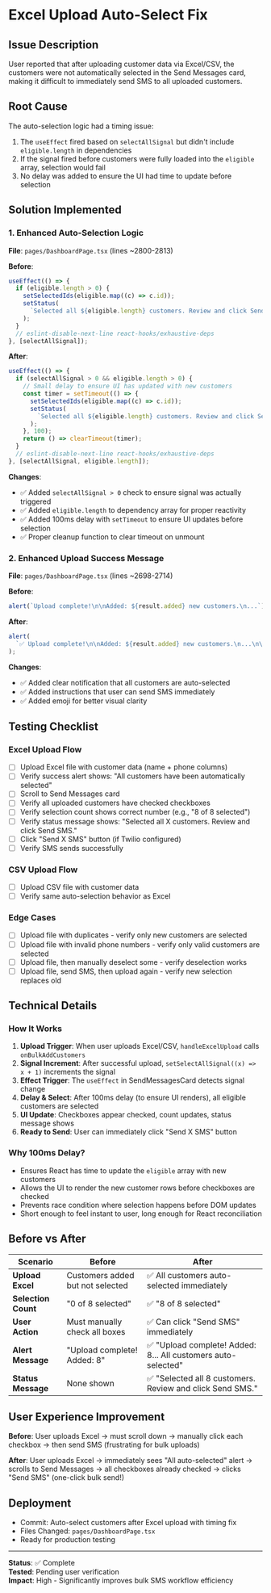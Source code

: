 # Excel Upload Auto-Select Fix

## Issue Description

User reported that after uploading customer data via Excel/CSV, the customers were not automatically selected in the Send Messages card, making it difficult to immediately send SMS to all uploaded customers.

## Root Cause

The auto-selection logic had a timing issue:

1. The `useEffect` fired based on `selectAllSignal` but didn't include `eligible.length` in dependencies
2. If the signal fired before customers were fully loaded into the `eligible` array, selection would fail
3. No delay was added to ensure the UI had time to update before selection

## Solution Implemented

### 1. Enhanced Auto-Selection Logic

**File**: `pages/DashboardPage.tsx` (lines ~2800-2813)

**Before**:

```typescript
useEffect(() => {
  if (eligible.length > 0) {
    setSelectedIds(eligible.map((c) => c.id));
    setStatus(
      `Selected all ${eligible.length} customers. Review and click Send SMS.`
    );
  }
  // eslint-disable-next-line react-hooks/exhaustive-deps
}, [selectAllSignal]);
```

**After**:

```typescript
useEffect(() => {
  if (selectAllSignal > 0 && eligible.length > 0) {
    // Small delay to ensure UI has updated with new customers
    const timer = setTimeout(() => {
      setSelectedIds(eligible.map((c) => c.id));
      setStatus(
        `Selected all ${eligible.length} customers. Review and click Send SMS.`
      );
    }, 100);
    return () => clearTimeout(timer);
  }
  // eslint-disable-next-line react-hooks/exhaustive-deps
}, [selectAllSignal, eligible.length]);
```

**Changes**:

- ✅ Added `selectAllSignal > 0` check to ensure signal was actually triggered
- ✅ Added `eligible.length` to dependency array for proper reactivity
- ✅ Added 100ms delay with `setTimeout` to ensure UI updates before selection
- ✅ Proper cleanup function to clear timeout on unmount

### 2. Enhanced Upload Success Message

**File**: `pages/DashboardPage.tsx` (lines ~2698-2714)

**Before**:

```typescript
alert(`Upload complete!\n\nAdded: ${result.added} new customers.\n...`);
```

**After**:

```typescript
alert(
  `✅ Upload complete!\n\nAdded: ${result.added} new customers.\n...\n\n📱 All customers have been automatically selected in Send Messages. You can now send SMS to everyone immediately!`
);
```

**Changes**:

- ✅ Added clear notification that all customers are auto-selected
- ✅ Added instructions that user can send SMS immediately
- ✅ Added emoji for better visual clarity

## Testing Checklist

### Excel Upload Flow

- [ ] Upload Excel file with customer data (name + phone columns)
- [ ] Verify success alert shows: "All customers have been automatically selected"
- [ ] Scroll to Send Messages card
- [ ] Verify all uploaded customers have checked checkboxes
- [ ] Verify selection count shows correct number (e.g., "8 of 8 selected")
- [ ] Verify status message shows: "Selected all X customers. Review and click Send SMS."
- [ ] Click "Send X SMS" button (if Twilio configured)
- [ ] Verify SMS sends successfully

### CSV Upload Flow

- [ ] Upload CSV file with customer data
- [ ] Verify same auto-selection behavior as Excel

### Edge Cases

- [ ] Upload file with duplicates - verify only new customers are selected
- [ ] Upload file with invalid phone numbers - verify only valid customers are selected
- [ ] Upload file, then manually deselect some - verify deselection works
- [ ] Upload file, send SMS, then upload again - verify new selection replaces old

## Technical Details

### How It Works

1. **Upload Trigger**: When user uploads Excel/CSV, `handleExcelUpload` calls `onBulkAddCustomers`
2. **Signal Increment**: After successful upload, `setSelectAllSignal((x) => x + 1)` increments the signal
3. **Effect Trigger**: The `useEffect` in SendMessagesCard detects signal change
4. **Delay & Select**: After 100ms delay (to ensure UI renders), all eligible customers are selected
5. **UI Update**: Checkboxes appear checked, count updates, status message shows
6. **Ready to Send**: User can immediately click "Send X SMS" button

### Why 100ms Delay?

- Ensures React has time to update the `eligible` array with new customers
- Allows the UI to render the new customer rows before checkboxes are checked
- Prevents race condition where selection happens before DOM updates
- Short enough to feel instant to user, long enough for React reconciliation

## Before vs After

| Scenario            | Before                           | After                                                         |
| ------------------- | -------------------------------- | ------------------------------------------------------------- |
| **Upload Excel**    | Customers added but not selected | ✅ All customers auto-selected immediately                    |
| **Selection Count** | "0 of 8 selected"                | ✅ "8 of 8 selected"                                          |
| **User Action**     | Must manually check all boxes    | ✅ Can click "Send SMS" immediately                           |
| **Alert Message**   | "Upload complete! Added: 8"      | ✅ "Upload complete! Added: 8... All customers auto-selected" |
| **Status Message**  | None shown                       | ✅ "Selected all 8 customers. Review and click Send SMS."     |

## User Experience Improvement

**Before**: User uploads Excel → must scroll down → manually click each checkbox → then send SMS (frustrating for bulk uploads)

**After**: User uploads Excel → immediately sees "All auto-selected" alert → scrolls to Send Messages → all checkboxes already checked → clicks "Send SMS" (one-click bulk send!)

## Deployment

- Commit: Auto-select customers after Excel upload with timing fix
- Files Changed: `pages/DashboardPage.tsx`
- Ready for production testing

---

**Status**: ✅ Complete  
**Tested**: Pending user verification  
**Impact**: High - Significantly improves bulk SMS workflow efficiency
